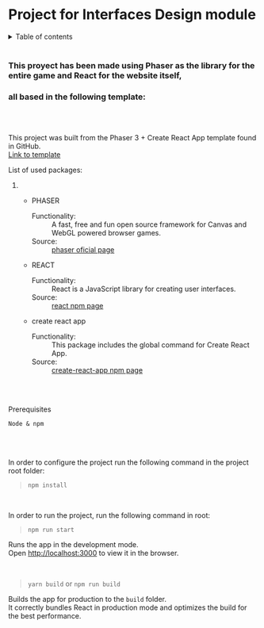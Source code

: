 # Project for Interfaces Design module

<details>
  <summary>Table of contents</summary>
  <ol>
    <li>
      <a href="#about">About The Project</a>
	  <ul>
      <a href="#packages">📚️ Used packages 📚️</a>
	  <li>
	  	<ol>
			<li><a href="#phaser">Phaser</a></li>
			<li><a href="#react">React</a></li>
			<li><a href="#create-react-app">create-react-app</a></li>
	  	</ol>
	  </li>
	  </ul>
    </li>
    <li>
      <a href="#getting-started">Getting Started</a>
      <ul>
        <li><a href="#prerequisites">Prerequisites</a></li>
        <li><a href="#installation">Installation</a></li>
        <li><a href="#run-project">Run the project</a></li>
      </ul>
    </li>
  </ol>
</details>

<br/>

### This proyect has been made using Phaser as the library for the entire game and React for the website itself,
### all based in the following template:

<br/>
<br/>

This project was built from the Phaser 3 + Create React App template found in GitHub.\
<a href="https://github.com/kevinshen56714/create-react-phaser3-app">Link to template</a>

<div id="packages">
	List of used packages:
	<ol>
		<li>
			<ul>
				<li id="phaser">
					<p>PHASER</p>
					<dl>
						<dt>Functionality:</dt>
						<dd>A fast, free and fun open source framework for Canvas and WebGL powered browser games.</dd>
						<dt>Source:</dt>
						<dd><a href="https://phaser.io/">phaser oficial page</a></dd>
					</dl>
				</li>
				<li id="react">
					<p>REACT</p>
					<dl>
						<dt>Functionality:</dt>
						<dd>React is a JavaScript library for creating user interfaces.</dd>
						<dt>Source:</dt>
						<dd><a href="https://www.npmjs.com/package/react">react npm page</a></dd>
					</dl>
				</li>
				<li id="create-react-app">
					<p>create react app</p>
					<dl>
						<dt>Functionality:</dt>
						<dd>This package includes the global command for Create React App.</dd>
						<dt>Source:</dt>
						<dd><a href="https://www.npmjs.com/package/create-react-app">create-react-app npm page</a></dd>
					</dl>
				</li>
			</ul>
		</li>
	</ol>
</div>
</div>

<br/>
<br/>

<div id="getting-started">
<div id="prerequisites">
	<p>Prerequisites</p>

	Node & npm

</div>

<br/>
<br/>

<div id="installation">
	<p>In order to configure the project run the following command in the project root folder:</p>
		
> `npm install`

</div>

<br/>

<div id="run-project">
	<p>In order to run the project, run the following command in root:</p>

> `npm run start`


Runs the app in the development mode.\
Open [http://localhost:3000](http://localhost:3000) to view it in the browser.

<br/>

> `yarn build` or `npm run build`

Builds the app for production to the `build` folder.\
It correctly bundles React in production mode and optimizes the build for the best performance.
</div>
</div>
